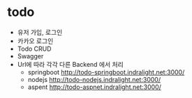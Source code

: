 # todo

- 유저 가입, 로그인
- 카카오 로그인
- Todo CRUD
- Swagger
- Url에 따라 각각 다른 Backend 에서 처리
  - springboot
    http://todo-springboot.indralight.net:3000/
  - nodejs
    http://todo-nodejs.indralight.net:3000/
  - aspent
    http://todo-aspnet.indralight.net:3000/
